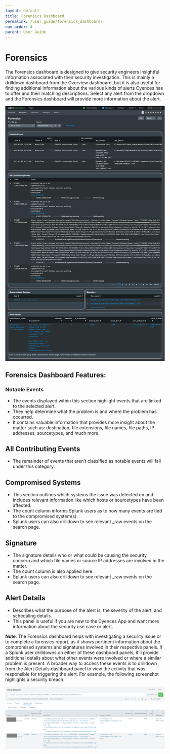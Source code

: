 ```yaml
---
layout: default
title: Forensics Dashboard 
permalink: /user_guide/forensics_dashboard/
nav_order: 4
parent: User Guide
---
```


# Forensics 
The Forensics dashboard is designed to give security engineers insightful information associated with their security investigation. This is mainly a drilldown dashboard from the Overview dashboard, but it is also useful for finding additional information about the various kinds of alerts Cyences has to offer and their matching descriptions. Select any alert from the dropdown and the Forensics dashboard will provide more information about the alert.

![alt](/docs/assets/forensics_dashboard.png)

## Forensics Dashboard Features:

### Notable Events
* The events displayed within this section highlight events that are linked to the selected alert. 
* They help determine what the problem is and where the problem has occurred.  
* It contains valuable information that provides more insight about the matter such as: destination, file extensions, file names, file paths, IP addresses, sourcetypes, and much more.  

## All Contributing Events
* The remainder of events that aren’t classified as notable events will fall under this category. 

## Compromised Systems
* This section outlines which systems the issue was detected on and includes relevant information like which hosts or sourcetypes have been affected.  
* The count column informs Splunk users as to how many events are tied to the compromised system(s). 
* Splunk users can also drilldown to see relevant _raw events on the search page.  

## Signature 
* The signature details who or what could be causing the security concern and which file names or source IP addresses are involved in the matter. 
* The count column is also applied here. 
* Splunk users can also drilldown to see relevant _raw events on the search page. 

## Alert Details 
* Describes what the purpose of the alert is, the severity of the alert, and scheduling details. 
* This panel is useful if you are new to the Cyences App and want more information about the security use case or alert. 

**Note**: The Forensics dashboard helps with investigating a security issue or to complete a forensics report, as it shows pertinent information about the compromised systems and signatures involved in their respective panels. If a Splunk user drilldowns on either of these dashboard panels, it’ll provide additional details about what other events were involved or where a similar problem is present. A broader way to access these events is to drilldown from the Alert Details dashboard panel to view the activity that was responsible for triggering the alert. For example, the following screenshot highlights a security breach.

![alt](/docs/assets/forensics_dashboard_drilldown.png) 